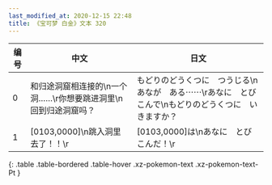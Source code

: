 ```yaml
---
last_modified_at: 2020-12-15 22:48
title: 《宝可梦 白金》文本 320
---
```

| 编号 | 中文 | 日文 |
| ---- | ---- | ---- |
| 0 | 和归途洞窟相连接的\n一个洞……\r你想要跳进洞里\n回到归途洞窟吗？ | もどりのどうくつに　つうじる\nあなが　ある⋯⋯\rあなに　とびこんで\nもどりのどうくつに　いきますか？ |
| 1 | [0103,0000]\n跳入洞里去了！！\r | [0103,0000]は\nあなに　とびこんだ！\r |
{: .table .table-bordered .table-hover .xz-pokemon-text .xz-pokemon-text-Pt }